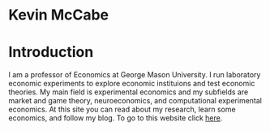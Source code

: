 # Kevin McCabe

# Introduction

I am a professor of Economics at George Mason University.  I run laboratory economic experiments to explore economic instituions and test economic theories.  My main field is experimental economics and my subfields are market and game theory, neuroeconomics, and computational experimental economics.  At this site you can read about my research, learn some economics, and follow my blog.
To go to this website click [here](kmccabe.github.io).
